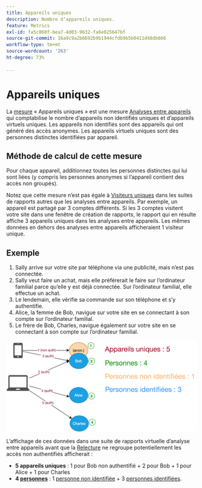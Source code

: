 ```yaml
---
title: Appareils uniques
description: Nombre dʼappareils uniques.
feature: Metrics
exl-id: fa5c860f-bea7-4d03-9632-fa6e025647bf
source-git-commit: 16a9c9a2b6692b9b1944cfdb9b5b0411d48db666
workflow-type: tm+mt
source-wordcount: '263'
ht-degree: 73%

---
```


# Appareils uniques

La [mesure](overview.md) « Appareils uniques » est une mesure [Analyses entre appareils](../cda/overview.md) qui comptabilise le nombre d’appareils non identifiés uniques et d’appareils virtuels uniques. Les appareils non identifiés sont des appareils qui ont généré des accès anonymes. Les appareils virtuels uniques sont des personnes distinctes identifiées par appareil.

## Méthode de calcul de cette mesure

Pour chaque appareil, additionnez toutes les personnes distinctes qui lui sont liées (y compris les personnes anonymes si l’appareil contient des accès non groupés).

Notez que cette mesure n’est pas égale à [Visiteurs uniques](unique-visitors.md) dans les suites de rapports autres que les analyses entre appareils. Par exemple, un appareil est partagé par 3 comptes différents. Si les 3 comptes visitent votre site dans une fenêtre de création de rapports, le rapport qui en résulte affiche 3 appareils uniques dans les analyses entre appareils. Les mêmes données en dehors des analyses entre appareils afficheraient 1 visiteur unique.

## Exemple

1. Sally arrive sur votre site par téléphone via une publicité, mais n’est pas connectée.
1. Sally veut faire un achat, mais elle préférerait le faire sur l’ordinateur familial parce quʼelle y est déjà connectée. Sur l’ordinateur familial, elle effectue un achat.
1. Le lendemain, elle vérifie sa commande sur son téléphone et s’y authentifie.
1. Alice, la femme de Bob, navigue sur votre site en se connectant à son compte sur l’ordinateur familial.
1. Le frère de Bob, Charles, navigue également sur votre site en se connectant à son compte sur l’ordinateur familial.

![Nombre d’appareils uniques](/help/components/metrics/assets/Unique_Devices_Count.png)

Lʼaffichage de ces données dans une suite de rapports virtuelle d’analyse entre appareils avant que la [Relecture](/help/components/cda/replay.md) ne regroupe potentiellement les accès non authentifiés afficherait :

* **5 appareils uniques** : 1 pour Bob non authentifié + 2 pour Bob + 1 pour Alice + 1 pour Charles
* **4 [personnes](people.md)** : 1 [personne non identifiée](unidentified-people.md) + 3 [personnes identifiées](identified-people.md).
